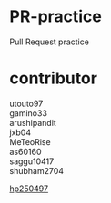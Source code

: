 # PR-practice

Pull Request practice

contributor  
======  
utouto97  
gamino33  
arushipandit  
jxb04  
MeTeoRise  
as60160  
saggu10417  
shubham2704

[hp250497](https://github.com/hp250497)
